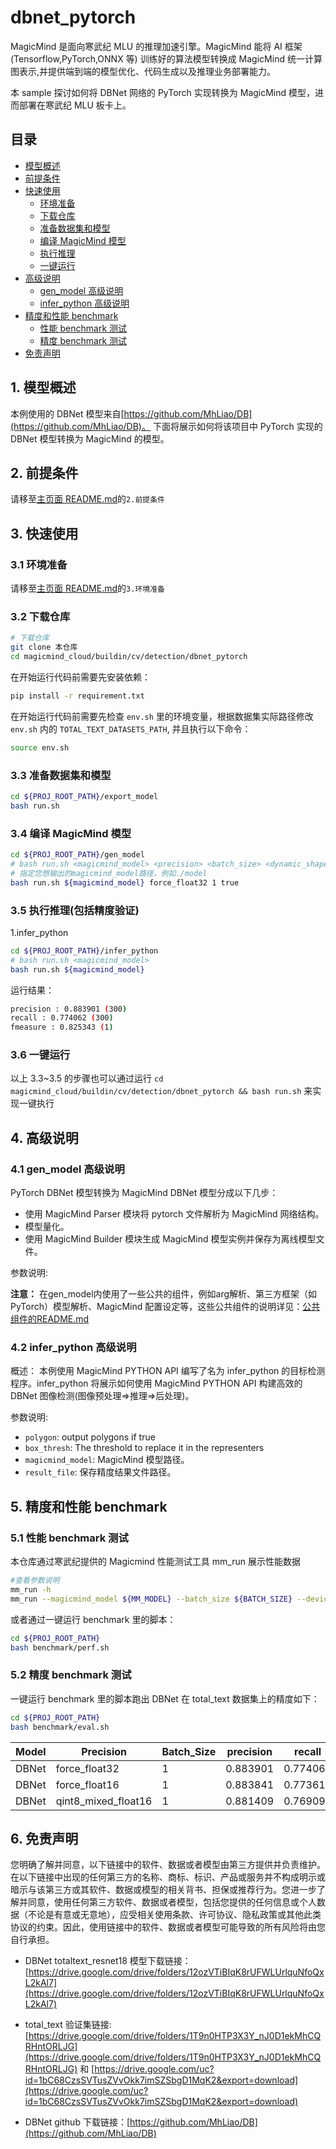 # dbnet_pytorch

MagicMind 是面向寒武纪 MLU 的推理加速引擎。MagicMind 能将 AI 框架(Tensorflow,PyTorch,ONNX 等) 训练好的算法模型转换成 MagicMind 统一计算图表示,并提供端到端的模型优化、代码生成以及推理业务部署能力。

本 sample 探讨如何将 DBNet 网络的 PyTorch 实现转换为 MagicMind 模型，进而部署在寒武纪 MLU 板卡上。

## 目录

- [模型概述](#1-模型概述)
- [前提条件](#2-前提条件)
- [快速使用](#3-快速使用)
  - [环境准备](#31-环境准备)
  - [下载仓库](#32-下载仓库)
  - [准备数据集和模型](#33-准备数据集和模型)
  - [编译 MagicMind 模型](#34-编译-magicmind-模型)
  - [执行推理](#35-执行推理)
  - [一键运行](#36-一键运行)
- [高级说明](#4高级说明)
  - [gen_model 高级说明](#41-gen_model-高级说明)
  - [infer_python 高级说明](#42-infer_python-高级说明)
- [精度和性能 benchmark](#5-精度和性能-benchmark)
  - [性能 benchmark 测试](#51-性能-benchmark-测试)
  - [精度 benchmark 测试](#52-精度-benchmark-测试)
- [免责声明](#6-免责声明)

## 1. 模型概述

本例使用的 DBNet 模型来自[https://github.com/MhLiao/DB](https://github.com/MhLiao/DB)。
下面将展示如何将该项目中 PyTorch 实现的 DBNet 模型转换为 MagicMind 的模型。

## 2. 前提条件

请移至[主页面 README.md](../../../../README.md)的`2.前提条件`

## 3. 快速使用

### 3.1 环境准备

请移至[主页面 README.md](../../../../README.md)的`3.环境准备`

### 3.2 下载仓库

```bash
# 下载仓库
git clone 本仓库
cd magicmind_cloud/buildin/cv/detection/dbnet_pytorch
```

在开始运行代码前需要先安装依赖：

```bash
pip install -r requirement.txt
```

在开始运行代码前需要先检查 `env.sh` 里的环境变量，根据数据集实际路径修改 `env.sh` 内的 `TOTAL_TEXT_DATASETS_PATH`, 并且执行以下命令：

```bash
source env.sh
```

### 3.3 准备数据集和模型

```bash
cd ${PROJ_ROOT_PATH}/export_model
bash run.sh
```

### 3.4 编译 MagicMind 模型

```bash
cd ${PROJ_ROOT_PATH}/gen_model
# bash run.sh <magicmind_model> <precision> <batch_size> <dynamic_shape>
# 指定您想输出的magicmind_model路径，例如./model
bash run.sh ${magicmind_model} force_float32 1 true
```

### 3.5 执行推理(包括精度验证)

1.infer_python

```bash
cd ${PROJ_ROOT_PATH}/infer_python
# bash run.sh <magicmind_model>
bash run.sh ${magicmind_model}
```

运行结果：

```bash
precision : 0.883901 (300)
recall : 0.774062 (300)
fmeasure : 0.825343 (1)
```

### 3.6 一键运行

以上 3.3~3.5 的步骤也可以通过运行 `cd magicmind_cloud/buildin/cv/detection/dbnet_pytorch && bash run.sh` 来实现一键执行

## 4. 高级说明

### 4.1 gen_model 高级说明

PyTorch DBNet 模型转换为 MagicMind DBNet 模型分成以下几步：

- 使用 MagicMind Parser 模块将 pytorch 文件解析为 MagicMind 网络结构。
- 模型量化。
- 使用 MagicMind Builder 模块生成 MagicMind 模型实例并保存为离线模型文件。

参数说明:

**注意：**
在gen_model内使用了一些公共的组件，例如arg解析、第三方框架（如PyTorch）模型解析、MagicMind 配置设定等，这些公共组件的说明详见：[公共组件的README.md](../../../python_common/README.md)

### 4.2 infer_python 高级说明

概述：
本例使用 MagicMind PYTHON API 编写了名为 infer_python 的目标检测程序。infer_python 将展示如何使用 MagicMind PYTHON API 构建高效的 DBNet 图像检测(图像预处理=>推理=>后处理)。

参数说明:

- `polygon`: output polygons if true
- `box_thresh`: The threshold to replace it in the representers
- `magicmind_model`: MagicMind 模型路径。
- `result_file`: 保存精度结果文件路径。

## 5. 精度和性能 benchmark

### 5.1 性能 benchmark 测试

本仓库通过寒武纪提供的 Magicmind 性能测试工具 mm_run 展示性能数据

```bash
#查看参数说明
mm_run -h
mm_run --magicmind_model ${MM_MODEL} --batch_size ${BATCH_SIZE} --devices ${DEV_ID} --threads 1 --iterations 1000
```

或者通过一键运行 benchmark 里的脚本：

```bash
cd ${PROJ_ROOT_PATH}
bash benchmark/perf.sh
```

### 5.2 精度 benchmark 测试

一键运行 benchmark 里的脚本跑出 DBNet 在 total_text 数据集上的精度如下：

```bash
cd ${PROJ_ROOT_PATH}
bash benchmark/eval.sh
```

| Model | Precision           | Batch_Size | precision | recall   | fmeasure |
| ----- | ------------------- | ---------- | --------- | -------- | -------- |
| DBNet | force_float32       | 1          | 0.883901  | 0.774062 | 0.825343 |
| DBNet | force_float16       | 1          | 0.883841  | 0.773610 | 0.825060 |
| DBNet | qint8_mixed_float16 | 1          | 0.881409  | 0.769092 | 0.821429 |

## 6. 免责声明

您明确了解并同意，以下链接中的软件、数据或者模型由第三方提供并负责维护。在以下链接中出现的任何第三方的名称、商标、标识、产品或服务并不构成明示或暗示与该第三方或其软件、数据或模型的相关背书、担保或推荐行为。您进一步了解并同意，使用任何第三方软件、数据或者模型，包括您提供的任何信息或个人数据（不论是有意或无意地），应受相关使用条款、许可协议、隐私政策或其他此类协议的约束。因此，使用链接中的软件、数据或者模型可能导致的所有风险将由您自行承担。

- DBNet totaltext_resnet18 模型下载链接： [https://drive.google.com/drive/folders/12ozVTiBIqK8rUFWLUrlquNfoQxL2kAl7](https://drive.google.com/drive/folders/12ozVTiBIqK8rUFWLUrlquNfoQxL2kAl7)

- total_text 验证集链接: [https://drive.google.com/drive/folders/1T9n0HTP3X3Y_nJ0D1ekMhCQRHntORLJG](https://drive.google.com/drive/folders/1T9n0HTP3X3Y_nJ0D1ekMhCQRHntORLJG) 和 [https://drive.google.com/uc?id=1bC68CzsSVTusZVvOkk7imSZSbgD1MqK2&export=download](https://drive.google.com/uc?id=1bC68CzsSVTusZVvOkk7imSZSbgD1MqK2&export=download)

- DBNet github 下载链接：[https://github.com/MhLiao/DB](https://github.com/MhLiao/DB)
